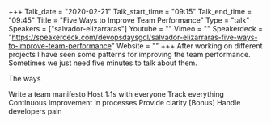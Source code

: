 +++
Talk_date = "2020-02-21"
Talk_start_time = "09:15"
Talk_end_time = "09:45"
Title = "Five Ways to Improve Team Performance"
Type = "talk"
Speakers = ["salvador-elizarraras"]
Youtube = ""
Vimeo = ""
Speakerdeck = "https://speakerdeck.com/devopsdaysgdl/salvador-elizarraras-five-ways-to-improve-team-performance"
Website = ""
+++
After working on different projects I have seen some patterns for improving the team performance. Sometimes we just need five minutes to talk about them.

The ways

Write a team manifesto
Host 1:1s with everyone
Track everything
Continuous improvement in processes
Provide clarity
[Bonus] Handle developers pain
